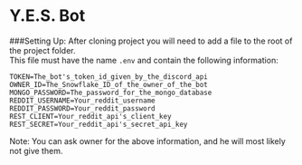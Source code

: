 # Y.E.S. Bot

###Setting Up:
After cloning project you will need to add a file to the root of the project folder.<br>
This file must have the name `.env` and contain the following information:<br>
```dotenv
TOKEN=The_bot's_token_id_given_by_the_discord_api
OWNER_ID=The_Snowflake_ID_of_the_owner_of_the_bot
MONGO_PASSWORD=The_password_for_the_mongo_database
REDDIT_USERNAME=Your_reddit_username
REDDIT_PASSWORD=Your_reddit_password
REST_CLIENT=Your_reddit_api's_client_key
REST_SECRET=Your_reddit_api's_secret_api_key
```
Note: You can ask owner for the above information, and he will most likely not give them.